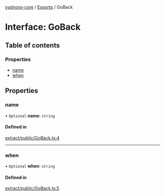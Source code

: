 [syphonx-core](../README.md) / [Exports](../modules.md) / GoBack

# Interface: GoBack

## Table of contents

### Properties

- [name](GoBack.md#name)
- [when](GoBack.md#when)

## Properties

### name

• `Optional` **name**: `string`

#### Defined in

[extract/public/GoBack.ts:4](https://github.com/dtempx/syphonx-core/blob/211cc18/extract/public/GoBack.ts#L4)

___

### when

• `Optional` **when**: `string`

#### Defined in

[extract/public/GoBack.ts:5](https://github.com/dtempx/syphonx-core/blob/211cc18/extract/public/GoBack.ts#L5)
